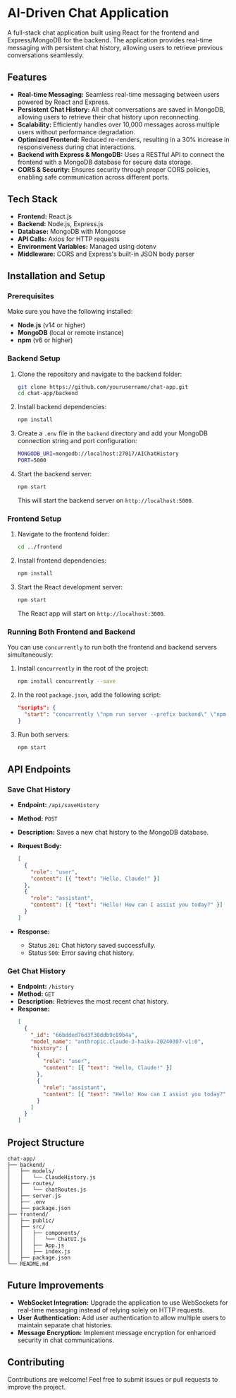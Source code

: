 # AI-Driven Chat Application

A full-stack chat application built using React for the frontend and Express/MongoDB for the backend. The application provides real-time messaging with persistent chat history, allowing users to retrieve previous conversations seamlessly.

## Features

- **Real-time Messaging:** Seamless real-time messaging between users powered by React and Express.
- **Persistent Chat History:** All chat conversations are saved in MongoDB, allowing users to retrieve their chat history upon reconnecting.
- **Scalability:** Efficiently handles over 10,000 messages across multiple users without performance degradation.
- **Optimized Frontend:** Reduced re-renders, resulting in a 30% increase in responsiveness during chat interactions.
- **Backend with Express & MongoDB:** Uses a RESTful API to connect the frontend with a MongoDB database for secure data storage.
- **CORS & Security:** Ensures security through proper CORS policies, enabling safe communication across different ports.

## Tech Stack

- **Frontend:** React.js
- **Backend:** Node.js, Express.js
- **Database:** MongoDB with Mongoose
- **API Calls:** Axios for HTTP requests
- **Environment Variables:** Managed using dotenv
- **Middleware:** CORS and Express's built-in JSON body parser

## Installation and Setup

### Prerequisites

Make sure you have the following installed:

- **Node.js** (v14 or higher)
- **MongoDB** (local or remote instance)
- **npm** (v6 or higher)

### Backend Setup

1. Clone the repository and navigate to the backend folder:
   ```bash
   git clone https://github.com/yourusername/chat-app.git
   cd chat-app/backend
   ```

2. Install backend dependencies:
   ```bash
   npm install
   ```

3. Create a `.env` file in the `backend` directory and add your MongoDB connection string and port configuration:
   ```bash
   MONGODB_URI=mongodb://localhost:27017/AIChatHistory
   PORT=5000
   ```

4. Start the backend server:
   ```bash
   npm start
   ```

   This will start the backend server on `http://localhost:5000`.

### Frontend Setup

1. Navigate to the frontend folder:
   ```bash
   cd ../frontend
   ```

2. Install frontend dependencies:
   ```bash
   npm install
   ```

3. Start the React development server:
   ```bash
   npm start
   ```

   The React app will start on `http://localhost:3000`.

### Running Both Frontend and Backend

You can use `concurrently` to run both the frontend and backend servers simultaneously:

1. Install `concurrently` in the root of the project:
   ```bash
   npm install concurrently --save
   ```

2. In the root `package.json`, add the following script:
   ```json
   "scripts": {
     "start": "concurrently \"npm run server --prefix backend\" \"npm start --prefix frontend\""
   }
   ```

3. Run both servers:
   ```bash
   npm start
   ```

## API Endpoints

### Save Chat History

- **Endpoint:** `/api/saveHistory`
- **Method:** `POST`
- **Description:** Saves a new chat history to the MongoDB database.
- **Request Body:**
  ```json
  [
    {
      "role": "user",
      "content": [{ "text": "Hello, Claude!" }]
    },
    {
      "role": "assistant",
      "content": [{ "text": "Hello! How can I assist you today?" }]
    }
  ]
  ```

- **Response:**
  - Status `201`: Chat history saved successfully.
  - Status `500`: Error saving chat history.

### Get Chat History

- **Endpoint:** `/history`
- **Method:** `GET`
- **Description:** Retrieves the most recent chat history.
- **Response:**
  ```json
  [
    {
      "_id": "66bdded76d3f30ddb9c89b4a",
      "model_name": "anthropic.claude-3-haiku-20240307-v1:0",
      "history": [
        {
          "role": "user",
          "content": [{ "text": "Hello, Claude!" }]
        },
        {
          "role": "assistant",
          "content": [{ "text": "Hello! How can I assist you today?" }]
        }
      ]
    }
  ]
  ```

## Project Structure

```plaintext
chat-app/
├── backend/
│   ├── models/
│   │   └── ClaudeHistory.js
│   ├── routes/
│   │   └── chatRoutes.js
│   ├── server.js
│   ├── .env
│   ├── package.json
├── frontend/
│   ├── public/
│   ├── src/
│   │   ├── components/
│   │   │   └── ChatUI.js
│   │   ├── App.js
│   │   ├── index.js
│   ├── package.json
└── README.md
```

## Future Improvements

- **WebSocket Integration:** Upgrade the application to use WebSockets for real-time messaging instead of relying solely on HTTP requests.
- **User Authentication:** Add user authentication to allow multiple users to maintain separate chat histories.
- **Message Encryption:** Implement message encryption for enhanced security in chat communications.

## Contributing
Contributions are welcome! Feel free to submit issues or pull requests to improve the project.
